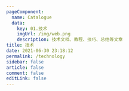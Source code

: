 ```yaml
---
pageComponent: 
  name: Catalogue
  data: 
    key: 01.技术
    imgUrl: /img/web.png
    description: 技术文档、教程、技巧、总结等文章
title: 技术
date: 2021-06-30 23:18:12
permalink: /technology
sidebar: false
article: false
comment: false
editLink: false
---
```

